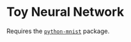 # Toy Neural Network

Requires the [`python-mnist`](https://pypi.org/project/python-mnist/) package.
